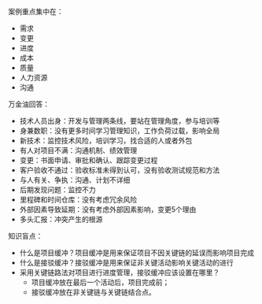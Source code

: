 案例重点集中在：

- 需求
- 变更
- 进度
- 成本
- 质量
- 人力资源
- 沟通

万金油回答：

- 技术人员出身：开发与管理两条线，要站在管理角度，参与培训等
- 身兼数职：没有更多时间学习管理知识，工作负荷过载，影响全局
- 新技术：监控技术风险，培训学习，找合适的人或者外包
- 有人对项目不满：沟通机制、绩效管理
- 变更：书面申请、审批和确认、跟踪变更过程
- 客户验收不通过：验收标准未得到认可，没有验收测试规范和方法
- 与人有关、争执：沟通、计划不详细
- 后期发现问题：监控不力
- 里程碑和时间仓库：没有考虑冗余风险
- 外部因素导致延期：没有考虑外部因素影响，变更5个理由
- 多头汇报：冲突产生的根源

知识盲点：

- 什么是项目缓冲？项目缓冲是用来保证项目不因关键链的延误而影响项目完成
- 什么是接驳缓冲？接驳缓冲是用来保证非关键活动影响关键活动的进行
- 采用关键链路法对项目进行进度管理，接驳缓冲应该设置在哪里？
  - 项目缓冲放在最后一个活动后，项目完成前；
  - 接驳缓冲放在非关键链与关键链结合点。